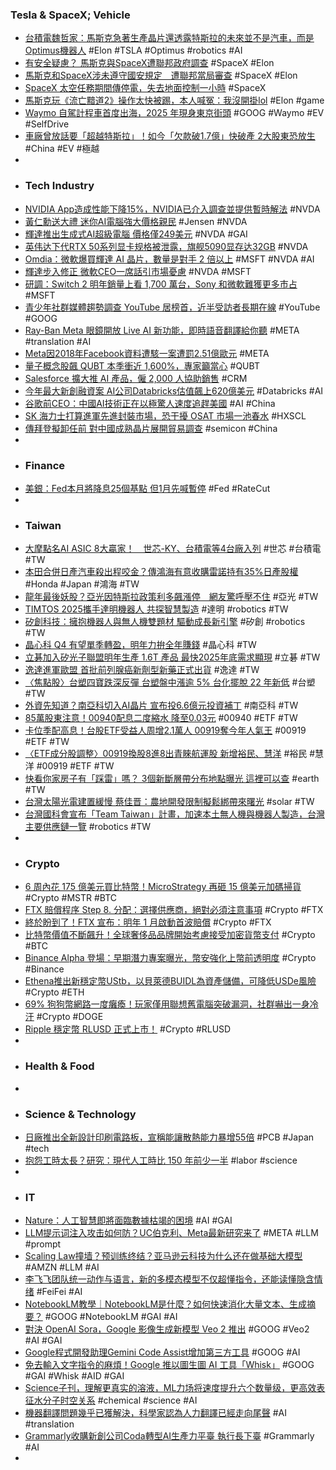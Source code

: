 ### Tesla & SpaceX; Vehicle
- [台積電魏哲家：馬斯克急著生產晶片還透露特斯拉的未來並不是汽車，而是Optimus機器人](https://www.techbang.com/posts/120253-musk-is-rumored-to-have-told-tsmcs-wei-zhejia-that-teslas) #Elon #TSLA #Optimus #robotics #AI
- [有安全疑慮？ 馬斯克與SpaceX遭聯邦政府調查](https://tw.news.yahoo.com/有安全疑慮-馬斯克與spacex遭聯邦政府調查-025046147.html) #SpaceX #Elon
- [馬斯克和SpaceX涉未遵守國安規定　遭聯邦當局審查](https://www.orangenews.hk/international/1248362/馬斯克和SpaceX涉未遵守國安規定-遭聯邦當局審查.shtml) #SpaceX #Elon
- [SpaceX 太空任務期間傳停電，失去地面控制一小時](https://technews.tw/2024/12/18/spacex-power-failure-0912/) #SpaceX
- [馬斯克玩《流亡黯道2》操作太快被踢，本人喊冤：我沒開掛lol](https://www.4gamers.com.tw/news/detail/69107/elon-musk-gets-kicked-from-path-of-exile-2) #Elon #game
- [Waymo 自駕計程車首度出海，2025 年現身東京街頭](https://technews.tw/2024/12/17/waymo-enter-japan-2025/) #GOOG #Waymo #EV #SelfDrive
- [車廠曾放話要「超越特斯拉」！如今「欠款破1.7億」快破產 2大股東恐放生](https://tw.stock.yahoo.com/news/車廠曾放話要-超越特斯拉-如今-欠款破1-7億-054000774.html) #China #EV #極越
-
- ### Tech Industry
- [NVIDIA App造成性能下降15%，NVIDIA已介入調查並提供暫時解法](https://www.4gamers.com.tw/news/detail/69110/nvidia-investigating-lower-performance-related-to-game-filters-in-nvidia-app) #NVDA
- [黃仁勳送大禮 迷你AI電腦強大價格親民](https://tw.news.yahoo.com/黃仁勳送大禮-迷你ai電腦強大價格親民-062327992.html) #Jensen #NVDA
- [輝達推出生成式AI超級電腦 價格僅249美元](https://news.cnyes.com/news/id/5811902) #NVDA #GAI
- [英伟达下代RTX 50系列显卡规格被泄露，旗舰5090显存达32GB](https://www.jiqizhixin.com/articles/2024-12-18-4) #NVDA
- [Omdia：微軟爆買輝達 AI 晶片，數量是對手 2 倍以上](https://technews.tw/2024/12/18/microsoft-acquires-twice-as-many-nvidia-ai-chips-as-tech-rivals/) #MSFT #NVDA #AI
- [輝達步入修正 微軟CEO一席話引市場憂慮](https://news.cnyes.com/news/id/5811940) #NVDA #MSFT
- [研調：Switch 2 明年銷量上看 1,700 萬台，Sony 和微軟難獲更多市占](https://ccc.technews.tw/2024/12/18/nintendo-switch-2-is-projected-to-sell-between-15-and-17-million-units-next-year/) #MSFT
- [青少年社群媒體趨勢調查 YouTube 居榜首，近半受訪者長期在線](https://technews.tw/2024/12/18/youtube-is-the-social-media-most-used-by-teenagers/) #YouTube #GOOG
- [Ray-Ban Meta 眼鏡開放 Live AI 新功能，即時語音翻譯給你聽](https://technews.tw/2024/12/17/ray-ban-meta-glasses-add-live-ai-live-translation-and-shazam-support/) #META #translation #AI
- [Meta因2018年Facebook資料遭駭一案遭罰2.51億歐元](https://news.cnyes.com/news/id/5811846) #META
- [量子概念股飆 QUBT 本季衝近 1,600%，專家籲當心](https://finance.technews.tw/2024/12/17/qubt-1600pa-24q4/) #QUBT
- [Salesforce 擴大推 AI 產品，僱 2,000 人協助銷售](https://finance.technews.tw/2024/12/18/salesforce-will-hire-2000-people-to-sell-ai-products/) #CRM
- [今年最大新創融資案 AI公司Databricks估值飆上620億美元](https://udn.com/news/story/6811/8432947) #Databricks #AI
- [谷歌前CEO：中國AI技術正在以極驚人速度追趕美國](https://www.chinatimes.com/realtimenews/20241217005350-260409) #AI #China
- [SK 海力士打算進軍先進封裝市場，恐干擾 OSAT 市場一池春水](https://technews.tw/2024/12/18/sk-hynix-plans-to-enter-the-advanced-packaging-market/) #HXSCL
- [傳拜登擬卸任前 對中國成熟晶片展開貿易調查](https://news.cnyes.com/news/id/5811946) #semicon #China
-
- ### Finance
- [美銀：Fed本月將降息25個基點 但1月先喊暫停](https://news.cnyes.com/news/id/5811944) #Fed #RateCut
-
- ### Taiwan
- [大摩點名AI ASIC 8大贏家！　世芯-KY、台積電等4台廠入列](https://finance.ettoday.net/news/2875924) #世芯 #台積電 #TW
- [本田合併日產汽車殺出程咬金？傳鴻海有意收購雷諾持有35%日產股權](https://news.cnyes.com/news/id/5812584) #Honda #Japan #鴻海 #TW
- [龍年最後妖股？亞光因特斯拉政策利多飆漲停　網友驚呼壓不住](https://www.setn.com/News.aspx?NewsID=1580339) #亞光 #TW
- [TIMTOS 2025攜手達明機器人 共探智慧製造](https://news.cnyes.com/news/id/5812388) #達明 #robotics #TW
- [矽創科技：擁抱機器人與無人機雙題材 驅動成長新引擎](https://news.cnyes.com/news/id/5812124) #矽創 #robotics #TW
- [晶心科 Q4 有望單季轉盈，明年力拚全年賺錢](https://finance.technews.tw/2024/12/17/andes-q4-is-expected-to-turn-profitable/) #晶心科 #TW
- [立碁加入矽光子聯盟明年生產 1.6T 產品 最快2025年底需求顯現](https://news.cnyes.com/news/id/5812688) #立碁 #TW
- [逸達進軍歐盟 首批前列腺癌新劑型新藥正式出貨](https://news.cnyes.com/news/id/5805234) #逸達 #TW
- [〈焦點股〉台塑四寶跌深反彈 台塑盤中漲逾 5% 台化擺脫 22 年新低](https://news.cnyes.com/news/id/5812347) #台塑 #TW
- [外資先知道？南亞科切入AI晶片 宣布投6.6億元投資補丁](https://tw.stock.yahoo.com/news/外資先知道？南亞科切入ai晶片-宣布投66億元投資補丁-080421974.html) #南亞科 #TW
- [85萬股東注意！00940配息二度縮水 降至0.03元](https://news.cnyes.com/news/id/5811459) #00940 #ETF #TW
- [卡位季配高息！台股ETF受益人周增2.1萬人 00919奪今年人氣王](https://news.cnyes.com/news/id/5810978) #00919 #ETF #TW
- [〈ETF成分股調整〉00919換股8進8出青睞航運股 新增裕民、慧洋](https://news.cnyes.com/news/id/5811710) #裕民 #慧洋 #00919 #ETF #TW
- [快看你家房子有「踩雷」嗎？ 3個新斷層帶分布地點曝光 這裡可以查](https://news.cnyes.com/news/id/5811712) #earth #TW
- [台灣太陽光電建置緩慢 蔡佳晋：農地開發限制擬鬆綁帶來曙光](https://news.cnyes.com/news/id/5812488) #solar #TW
- [台灣國科會宣布「Team Taiwan」計畫，加速本土無人機與機器人製造，台灣主要供應鏈一覽](https://uanalyze.com.tw/articles/983378825) #robotics #TW
-
- ### Crypto
- [6 周內花 175 億美元買比特幣！MicroStrategy 再砸 15 億美元加碼掃貨](https://blockcast.it/2024/12/17/microstrategy-acquires-another-15350-bitcoin-for-1-5-billion/) #Crypto #MSTR #BTC
- [FTX 賠償程序 Step 8. 分配：選擇供應商，絕對必須注意事項](https://abmedia.io/ftx-step-8-distributions) #Crypto #FTX
- [終於盼到了！FTX 宣布：明年 1 月啟動首波賠償](https://blockcast.it/2024/12/17/ftx-customers-to-get-distributions-with-bankruptcy-plan-set-to-be-effective-on-jan-3/) #Crypto #FTX
- [比特幣價值不斷飆升！全球奢侈品品牌開始考慮接受加密貨幣支付](https://news.cnyes.com/news/id/5812587) #Crypto #BTC
- [Binance Alpha 登場：早期潛力專案曝光，幣安強化上幣前透明度](https://abmedia.io/binance-alpha-launched) #Crypto #Binance
- [Ethena推出新穩定幣UStb，以貝萊德BUIDL為資產儲備，可降低USDe風險](https://abmedia.io/ethena-launches-usdtb-backed-by-blackrock-buidl) #Crypto #ETH
- [69% 狗狗幣網路一度癱瘓！玩家僅用聯想舊電腦突破漏洞，社群嚇出一身冷汗](https://abmedia.io/doge-node-shut-down) #Crypto #DOGE
- [Ripple 穩定幣 RLUSD 正式上市！](https://abmedia.io/ripple-stablecoin-rlusd-launches-globally) #Crypto #RLUSD
-
- ### Health & Food
-
- ### Science & Technology
- [日廠推出全新設計印刷電路板，宣稱能讓散熱能力暴增55倍](https://www.techbang.com/posts/120260-a-new-pcb-design-is-introduced-and-the-heat-dissipation) #PCB #Japan #tech
- [抱怨工時太長？研究：現代人工時比 150 年前少一半](https://technews.tw/2024/12/16/people-today-working-hours-shorter-than-150-years-before/) #labor #science
-
- ### IT
- [Nature：人工智慧即將面臨數據枯竭的困境](https://news.cnyes.com/news/id/5811307) #AI #GAI
- [LLM提示词注入攻击如何防？UC伯克利、Meta最新研究来了](https://www.jiqizhixin.com/articles/2024-12-17-4) #META #LLM #prompt
- [Scaling Law撞墙？预训练终结？亚马逊云科技为什么还在做基础大模型](https://www.jiqizhixin.com/articles/2024-12-18-6) #AMZN #LLM #AI
- [李飞飞团队统一动作与语言，新的多模态模型不仅超懂指令，还能读懂隐含情绪](https://www.jiqizhixin.com/articles/2024-12-18-5) #FeiFei #AI
- [NotebookLM教學｜NotebookLM是什麼？如何快速消化大量文本、生成摘要？](https://www.bnext.com.tw/article/81728/notebooklm-tutorial) #GOOG #NotebookLM #GAI #AI
- [對決 OpenAI Sora，Google 影像生成新模型 Veo 2 推出](https://technews.tw/2024/12/17/google-introducing-veo-2/) #GOOG #Veo2 #AI #GAI
- [Google程式開發助理Gemini Code Assist增加第三方工具](https://www.ithome.com.tw/news/166559) #GOOG #AI
- [免去輸入文字指令的麻煩！Google 推以圖生圖 AI 工具「Whisk」](https://www.inside.com.tw/article/37068-google-whisk) #GOOG #GAI #Whisk #AID #GAI
- [Science子刊，理解更真实的溶液，ML力场将速度提升六个数量级，更高效表征水分子时空关系](https://www.jiqizhixin.com/articles/2024-12-18-8) #chemical #science #AI
- [機器翻譯問題幾乎已獲解決，科學家認為人力翻譯已經走向尾聲](https://technews.tw/2024/12/17/machine-translation-2/) #AI #translation
- [Grammarly收購新創公司Coda轉型AI生產力平臺 執行長下臺](https://www.ithome.com.tw/news/166560) #Grammarly #AI
-